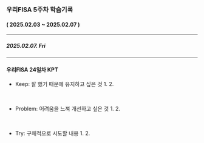 ### 우리FISA 5주차 학습기록
#### ( 2025.02.03 ~ 2025.02.07 )
***
##### 2025.02.07. Fri


***
#### 우리FISA 24일차 KPT

- Keep: 잘 했기 때문에 유지하고 싶은 것
    1. 
    2. 

<br>

- Problem: 어려움을 느껴 개선하고 싶은 것
    1. 
    2. 

<br>

- Try: 구체적으로 시도할 내용
    1. 
    2. 